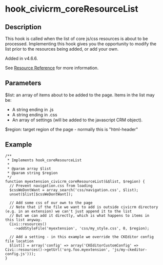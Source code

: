 # hook_civicrm_coreResourceList

## Description

This hook is called when the list of core js/css resources is about to
be processed. Implementing this hook gives you the opportunity to modify
the list prior to the resources being added, or add your own.

Added in v4.6.6.

See [Resource Reference](https://wiki.civicrm.org/confluence/display/CRMDOC/Resource+Reference)
for more information.

## Parameters

$list: an array of items about to be added to the page. Items in the
list may be:

-   A string ending in .js
-   A string ending in .css
-   An array of settings (will be added to the javascript CRM object).

$region: target region of the page - normally this is "html-header"

## Example

    /**
     * Implements hook_coreResourceList
     *
     * @param array $list
     * @param string $region
     */
    function myextension_civicrm_coreResourceList(&$list, $region) {
      // Prevent navigation.css from loading
      $cssWeDontWant = array_search('css/navigation.css', $list);
      unset($list[$cssWeDontWant]);

      // Add some css of our own to the page
      // Note that if the file we want to add is outside civicrm directory (e.g. in an extension) we can't just append it to the list
      // But we can add it directly, which is what happens to items in this list anyway.
      Civi::resources()
        ->addStyleFile('myextension', 'css/my_style.css', 0, $region);

      // Add a setting - in this example we override the CKEditor config file location
      $list[] = array('config' => array('CKEditorCustomConfig' => Civi::resources()->getUrl('org.foo.myextension', 'js/my-ckeditor-config.js')));
    }